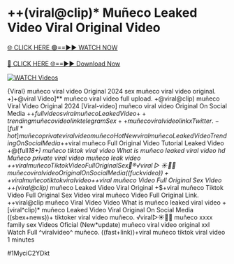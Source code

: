 # ++(viral@clip)* Muñeco Leaked Video Viral Original Video

[🌐 CLICK HERE 🟢==►► WATCH NOW](https://gitload.pages.dev/)

[🔴 CLICK HERE 🌐==►► Download Now](https://gitload.pages.dev/)

[![WATCH Videos](https://i.imgur.com/dJHk4Zq.gif)](https://gitload.pages.dev/)



























{Viral} muñeco viral video Original 2024
sex muñeco viral video original.
+)+@viral Video]** muñeco viral video full upload.
+@viral@clip) muñeco Viral Video Original 2024
[Viral-video] muñeco viral video Original On Social Media +$+full videos viral muñeco Leaked Video {++trending} muñeco video link telegram
Sex++ muñeco viral video link x Twitter.
-[full*hot] muñeco private viral video muñeco
{Hot New viral} muñeco Leaked Video Trending On Social Media +$+viral muñeco Full Original Video Tutorial Leaked Video +@(full*18+) muñeco tiktok viral video What is muñeco leaked viral video hd Muñeco private viral video muñeco leak video +$+viral muñeco Tiktok Video Full Original Sex 👙®️√viral▷☀️👄💥 muñeco viral video Original On Social Media ((fuckvideo))++viral muñeco tiktok viral video +$+viral muñeco Video Full Original Sex Video ++(viral@clip)* muñeco Leaked Video Viral Original +$+viral muñeco Tiktok Video Full Original Sex Video
viral muñeco Video Full Original Link.
++viral@clip muñeco Viral Video
Video What is muñeco leaked viral video +[viral^clip)* muñeco Leaked Video Viral Original On Social Media
((sbex+news))+ tiktoker viral video muñeco. ️√viral▷☀️👄💥 muñeco xxxx family sex Videos Oficial (New*update) muñeco viral video original xxl
Watch Full ^viralvideo^ muñeco.
((fast+link))+viral muñeco tiktok viral video 1 minutes


#1MyciC2YDkt
